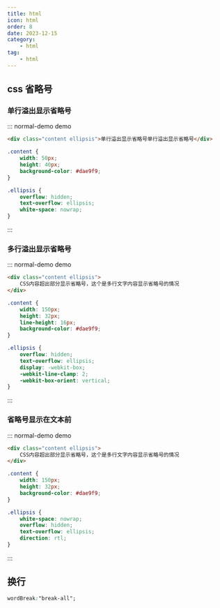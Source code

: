```yaml
---
title: html
icon: html
order: 8
date: 2023-12-15
category:
    - html
tag:
    - html
---
```


## css 省略号

### 单行溢出显示省略号

::: normal-demo demo

```html
<div class="content ellipsis">单行溢出显示省略号单行溢出显示省略号</div>
```

```css
.content {
    width: 50px;
    height: 40px;
    background-color: #dae9f9;
}

.ellipsis {
    overflow: hidden;
    text-overflow: ellipsis;
    white-space: nowrap;
}
```

:::

### 多行溢出显示省略号

::: normal-demo demo

```html
<div class="content ellipsis">
    CSS内容超出部分显示省略号，这个是多行文字内容显示省略号的情况
</div>
```

```css
.content {
    width: 150px;
    height: 32px;
    line-height: 16px;
    background-color: #dae9f9;
}

.ellipsis {
    overflow: hidden;
    text-overflow: ellipsis;
    display: -webkit-box;
    -webkit-line-clamp: 2;
    -webkit-box-orient: vertical;
}
```

:::

### 省略号显示在文本前

::: normal-demo demo

```html
<div class="content ellipsis">
    CSS内容超出部分显示省略号，这个是多行文字内容显示省略号的情况
</div>
```

```css
.content {
    width: 150px;
    height: 32px;
    background-color: #dae9f9;
}

.ellipsis {
    white-space: nowrap;
    overflow: hidden;
    text-overflow: ellipsis;
    direction: rtl;
}
```

:::

## 换行

```css
wordBreak:"break-all";
```
